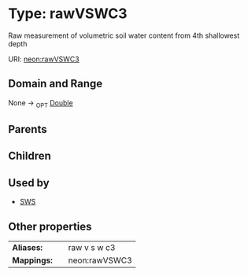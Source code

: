 
# Type: rawVSWC3


Raw measurement of volumetric soil water content from 4th shallowest depth

URI: [neon:rawVSWC3](https://data.neonscience.org/rawVSWC3)


## Domain and Range

None ->  <sub>OPT</sub> [Double](types/Double.md)

## Parents


## Children


## Used by

 * [SWS](SWS.md)

## Other properties

|  |  |  |
| --- | --- | --- |
| **Aliases:** | | raw v s w c3 |
| **Mappings:** | | neon:rawVSWC3 |

